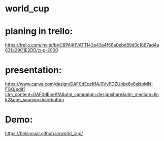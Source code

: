 # world_cup

##

# planing in trello:
https://trello.com/invite/b/tC8PAjKF/ATTI43e43a4f56a0ebd89d3c1867ad4a631a29C1E2DD/cup-2030
# presentation:
https://www.canva.com/design/DAF0dEceKfA/0VyFDZUpbx6v8eNpMN-FGQ/edit?utm_content=DAF0dEceKfA&utm_campaign=designshare&utm_medium=link2&utm_source=sharebutton
# Demo:

https://belanouar.github.io/world_cup/
